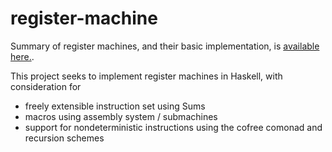 # register-machine

Summary of register machines, and their basic implementation, is [available
here.](https://dylant.org/register-machines-in-haskell).

This project seeks to implement register machines in Haskell, with
consideration for
- freely extensible instruction set using Sums
- macros using assembly system / submachines
- support for nondeterministic instructions using the cofree comonad and
  recursion schemes

